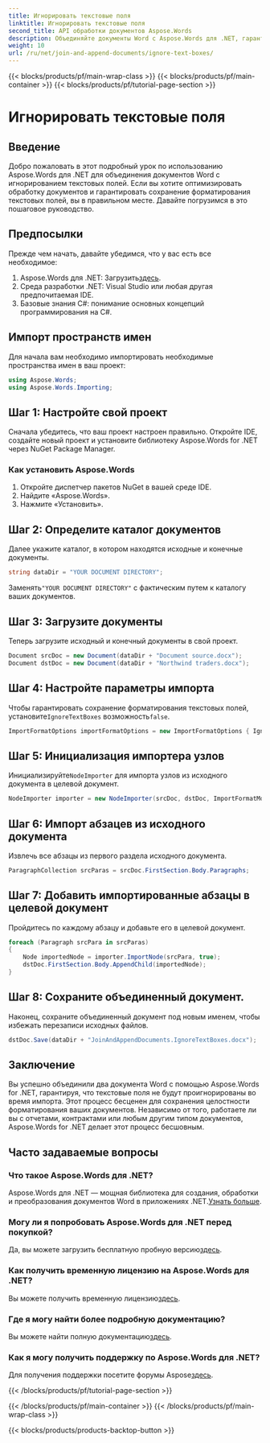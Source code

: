 ```yaml
---
title: Игнорировать текстовые поля
linktitle: Игнорировать текстовые поля
second_title: API обработки документов Aspose.Words
description: Объединяйте документы Word с Aspose.Words для .NET, гарантируя сохранение форматирования текстовых полей. Следуйте этому пошаговому руководству для бесперебойной обработки документов.
weight: 10
url: /ru/net/join-and-append-documents/ignore-text-boxes/
---
```


{{< blocks/products/pf/main-wrap-class >}}
{{< blocks/products/pf/main-container >}}
{{< blocks/products/pf/tutorial-page-section >}}

# Игнорировать текстовые поля

## Введение

Добро пожаловать в этот подробный урок по использованию Aspose.Words для .NET для объединения документов Word с игнорированием текстовых полей. Если вы хотите оптимизировать обработку документов и гарантировать сохранение форматирования текстовых полей, вы в правильном месте. Давайте погрузимся в это пошаговое руководство.

## Предпосылки

Прежде чем начать, давайте убедимся, что у вас есть все необходимое:

1.  Aspose.Words для .NET: Загрузить[здесь](https://releases.aspose.com/words/net/).
2. Среда разработки .NET: Visual Studio или любая другая предпочитаемая IDE.
3. Базовые знания C#: понимание основных концепций программирования на C#.

## Импорт пространств имен

Для начала вам необходимо импортировать необходимые пространства имен в ваш проект:

```csharp
using Aspose.Words;
using Aspose.Words.Importing;
```

## Шаг 1: Настройте свой проект

Сначала убедитесь, что ваш проект настроен правильно. Откройте IDE, создайте новый проект и установите библиотеку Aspose.Words for .NET через NuGet Package Manager.

### Как установить Aspose.Words

1. Откройте диспетчер пакетов NuGet в вашей среде IDE.
2. Найдите «Aspose.Words».
3. Нажмите «Установить».

## Шаг 2: Определите каталог документов

Далее укажите каталог, в котором находятся исходные и конечные документы.

```csharp
string dataDir = "YOUR DOCUMENT DIRECTORY";
```

 Заменять`"YOUR DOCUMENT DIRECTORY"` с фактическим путем к каталогу ваших документов.

## Шаг 3: Загрузите документы

Теперь загрузите исходный и конечный документы в свой проект.

```csharp
Document srcDoc = new Document(dataDir + "Document source.docx");
Document dstDoc = new Document(dataDir + "Northwind traders.docx");
```

## Шаг 4: Настройте параметры импорта

 Чтобы гарантировать сохранение форматирования текстовых полей, установите`IgnoreTextBoxes` возможность`false`.

```csharp
ImportFormatOptions importFormatOptions = new ImportFormatOptions { IgnoreTextBoxes = false };
```

## Шаг 5: Инициализация импортера узлов

 Инициализируйте`NodeImporter` для импорта узлов из исходного документа в целевой документ.

```csharp
NodeImporter importer = new NodeImporter(srcDoc, dstDoc, ImportFormatMode.KeepSourceFormatting, importFormatOptions);
```

## Шаг 6: Импорт абзацев из исходного документа

Извлечь все абзацы из первого раздела исходного документа.

```csharp
ParagraphCollection srcParas = srcDoc.FirstSection.Body.Paragraphs;
```

## Шаг 7: Добавить импортированные абзацы в целевой документ

Пройдитесь по каждому абзацу и добавьте его в целевой документ.

```csharp
foreach (Paragraph srcPara in srcParas)
{
    Node importedNode = importer.ImportNode(srcPara, true);
    dstDoc.FirstSection.Body.AppendChild(importedNode);
}
```

## Шаг 8: Сохраните объединенный документ.

Наконец, сохраните объединенный документ под новым именем, чтобы избежать перезаписи исходных файлов.

```csharp
dstDoc.Save(dataDir + "JoinAndAppendDocuments.IgnoreTextBoxes.docx");
```

## Заключение

Вы успешно объединили два документа Word с помощью Aspose.Words for .NET, гарантируя, что текстовые поля не будут проигнорированы во время импорта. Этот процесс бесценен для сохранения целостности форматирования ваших документов. Независимо от того, работаете ли вы с отчетами, контрактами или любым другим типом документов, Aspose.Words for .NET делает этот процесс бесшовным.

## Часто задаваемые вопросы

### Что такое Aspose.Words для .NET?
 Aspose.Words для .NET — мощная библиотека для создания, обработки и преобразования документов Word в приложениях .NET.[Узнать больше](https://reference.aspose.com/words/net/).

### Могу ли я попробовать Aspose.Words для .NET перед покупкой?
 Да, вы можете загрузить бесплатную пробную версию[здесь](https://releases.aspose.com/).

### Как получить временную лицензию на Aspose.Words для .NET?
Вы можете получить временную лицензию[здесь](https://purchase.aspose.com/temporary-license/).

### Где я могу найти более подробную документацию?
 Вы можете найти полную документацию[здесь](https://reference.aspose.com/words/net/).

### Как я могу получить поддержку по Aspose.Words для .NET?
 Для получения поддержки посетите форумы Aspose[здесь](https://forum.aspose.com/c/words/8).

{{< /blocks/products/pf/tutorial-page-section >}}

{{< /blocks/products/pf/main-container >}}
{{< /blocks/products/pf/main-wrap-class >}}

{{< blocks/products/products-backtop-button >}}
